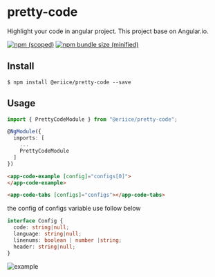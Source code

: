 # pretty-code
Highlight your code in angular project. This project base on Angular.io.

[![npm (scoped)](https://img.shields.io/npm/v/@bamblehorse/tiny.svg)](https://www.npmjs.com/package/@bamblehorse/tiny)
[![npm bundle size (minified)](https://img.shields.io/bundlephobia/min/@bamblehorse/tiny.svg)](https://www.npmjs.com/package/@bamblehorse/tiny)


## Install

```
$ npm install @eriice/pretty-code --save
```

## Usage

```typescript
import { PrettyCodeModule } from "@eriice/pretty-code";

@NgModule({
  imports: [
    ...
    PrettyCodeModule
  ]
})
```

```html
<app-code-example [config]="configs[0]">
</app-code-example>

<app-code-tabs [configs]="configs"></app-code-tabs>
```

the config of configs variable use follow below

```typescript
interface Config {
  code: string|null;
  language: string|null;
  linenums: boolean | number |string;
  header: string|null;
}
```

![example](http://img.eriice.com/github-pretty-code-fig01.png)




